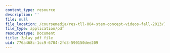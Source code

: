 ```yaml
---
content_type: resource
description: ''
file: null
file_location: /coursemedia/res-tll-004-stem-concept-videos-fall-2013/776a468c1cc967042fd3590150dee209_FXWZr3mscUo.pdf
file_type: application/pdf
resourcetype: Document
title: 3play pdf file
uid: 776a468c-1cc9-6704-2fd3-590150dee209
---
```

